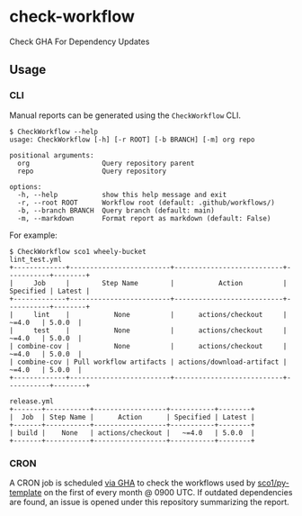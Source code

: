 # check-workflow

Check GHA For Dependency Updates

## Usage

### CLI

Manual reports can be generated using the `CheckWorkflow` CLI.

<!-- [[[cog
import cog
from subprocess import PIPE, run
out = run(["CheckWorkflow", "--help"], stdout=PIPE, encoding="ascii")
cog.out(
    f"\n```text\n$ CheckWorkflow --help\n{out.stdout.rstrip()}\n```\n\n"
)
]]] -->

```text
$ CheckWorkflow --help
usage: CheckWorkflow [-h] [-r ROOT] [-b BRANCH] [-m] org repo

positional arguments:
  org                  Query repository parent
  repo                 Query repository

options:
  -h, --help           show this help message and exit
  -r, --root ROOT      Workflow root (default: .github/workflows/)
  -b, --branch BRANCH  Query branch (default: main)
  -m, --markdown       Format report as markdown (default: False)
```

<!-- [[[end]]] -->

For example:

```text
$ CheckWorkflow sco1 wheely-bucket
lint_test.yml
+-------------+-------------------------+---------------------------+-----------+--------+
|     Job     |        Step Name        |           Action          | Specified | Latest |
+-------------+-------------------------+---------------------------+-----------+--------+
|     lint    |           None          |      actions/checkout     |   ~=4.0   | 5.0.0  |
|     test    |           None          |      actions/checkout     |   ~=4.0   | 5.0.0  |
| combine-cov |           None          |      actions/checkout     |   ~=4.0   | 5.0.0  |
| combine-cov | Pull workflow artifacts | actions/download-artifact |   ~=4.0   | 5.0.0  |
+-------------+-------------------------+---------------------------+-----------+--------+

release.yml
+-------+-----------+------------------+-----------+--------+
|  Job  | Step Name |      Action      | Specified | Latest |
+-------+-----------+------------------+-----------+--------+
| build |    None   | actions/checkout |   ~=4.0   | 5.0.0  |
+-------+-----------+------------------+-----------+--------+
```

### CRON

A CRON job is scheduled [via GHA](https://github.com/sco1/check-workflow/blob/main/.github/workflows/check_cron.yml) to check the workflows used by [sco1/py-template](https://github.com/sco1/py-template) on the first of every month @ 0900 UTC. If outdated dependencies are found, an issue is opened under this repository summarizing the report.
